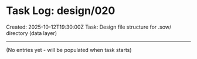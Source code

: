 # Task Log: design/020

Created: 2025-10-12T19:30:00Z
Task: Design file structure for .sow/ directory (data layer)

---

(No entries yet - will be populated when task starts)
